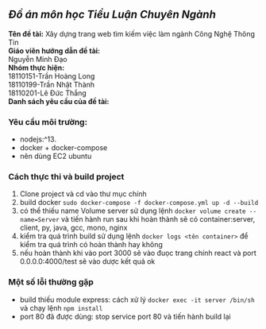 ***Đồ án môn học Tiểu Luận Chuyên Ngành***
---
**Tên đề tài:** Xây dựng trang web tìm kiếm việc làm ngành Công Nghệ Thông Tin<br/>
**Giáo viên hướng dẫn đề tài:** <br/>
Nguyễn Minh Đạo<br/>
**Nhóm thực hiện:**<br/>
  18110151-Trần Hoàng Long<br/>
  18110199-Trần Nhật Thành<br/>
  18110201-Lê Đức Thắng<br/>
**Danh sách yêu cầu của đề tài:**<br/>
### Yêu cầu môi trường:
- nodejs:^13.
- docker + docker-compose
- nên dùng EC2 ubuntu
### Cách thực thi và build project
1. Clone project và cd vào thư mục chính
2. build docker   `sudo docker-compose -f docker-compose.yml up -d --build` 
3. có thể thiếu name Volume server sử dụng lệnh `docker volume create --name=Server` và tiến hành run 
 sau khi hoàn thành sẽ có container:server, client, py, java, gcc, mono, nginx
3. kiểm tra quá trình build sử dụng lệnh `docker logs <tên container>` để kiểm tra quá trình có hoàn thành hay không
4. nếu hoàn thành khi vào port 3000 sẽ vào đuọc trang chính react và port 0.0.0.0:4000/test sẽ vào dược kết quả ok

### Một số lỗi thường gặp
- build thiếu module express: cách xử lý  `docker exec -it server /bin/sh ` và chạy lệnh `npm install`
- port 80 đã được dùng: stop service port 80 và tiến hành build lại
